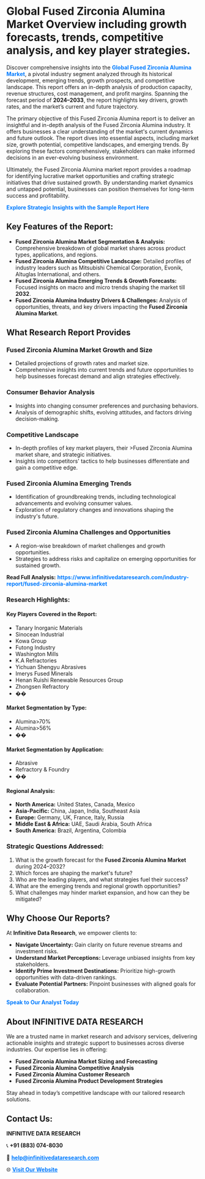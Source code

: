 <h1>Global Fused Zirconia Alumina Market Overview including growth forecasts, trends, competitive analysis, and key player strategies.</h1>
<p>
Discover comprehensive insights into the 
<a href="https://www.infinitivedataresearch.com/industry-report/fused-zirconia-alumina-market" rel="dofollow" style="color: #007BFF; text-decoration: none;"><strong>Global Fused Zirconia Alumina Market</strong></a>, a pivotal industry segment analyzed through its historical development, emerging trends, growth prospects, and competitive landscape. This report offers an in-depth analysis of production capacity, revenue structures, cost management, and profit margins. Spanning the forecast period of <strong>2024–2033</strong>, the report highlights key drivers, growth rates, and the market’s current and future trajectory.
</p>
<p>
The primary objective of this Fused Zirconia Alumina report is to deliver an insightful and in-depth analysis of the Fused Zirconia Alumina industry. It offers businesses a clear understanding of the market's current dynamics and future outlook. The report dives into essential aspects, including market size, growth potential, competitive landscapes, and emerging trends. By exploring these factors comprehensively, stakeholders can make informed decisions in an ever-evolving business environment.
</p>
<p>
Ultimately, the Fused Zirconia Alumina market report provides a roadmap for identifying lucrative market opportunities and crafting strategic initiatives that drive sustained growth. By understanding market dynamics and untapped potential, businesses can position themselves for long-term success and profitability.
</p>
<p>
<a href="https://www.infinitivedataresearch.com/request-sample/reportId=104686" style="color: #007BFF; text-decoration: none;"><strong>Explore Strategic Insights with the Sample Report Here</strong></a>
</p>

<h2>Key Features of the Report:</h2>
<ul>
<li><strong>Fused Zirconia Alumina Market Segmentation & Analysis:</strong> Comprehensive breakdown of global market shares across product types, applications, and regions.</li>
<li><strong>Fused Zirconia Alumina Competitive Landscape:</strong> Detailed profiles of industry leaders such as Mitsubishi Chemical Corporation, Evonik, Altuglas International, and others.</li>
<li><strong>Fused Zirconia Alumina Emerging Trends & Growth Forecasts:</strong> Focused insights on macro and micro trends shaping the market till <strong>2032</strong>.</li>
<li><strong>Fused Zirconia Alumina Industry Drivers & Challenges:</strong> Analysis of opportunities, threats, and key drivers impacting the <strong>Fused Zirconia Alumina Market</strong>.</li>
</ul>

<h2>What Research Report Provides</h2>
<h3>Fused Zirconia Alumina Market Growth and Size</h3>
<ul>
<li>Detailed projections of growth rates and market size.</li>
<li>Comprehensive insights into current trends and future opportunities to help businesses forecast demand and align strategies effectively.</li>
</ul>

<h3>Consumer Behavior Analysis</h3>
<ul>
<li>Insights into changing consumer preferences and purchasing behaviors.</li>
<li>Analysis of demographic shifts, evolving attitudes, and factors driving decision-making.</li>
</ul>

<h3>Competitive Landscape</h3>
<ul>
<li>In-depth profiles of key market players, their >Fused Zirconia Alumina market share, and strategic initiatives.</li>
<li>Insights into competitors' tactics to help businesses differentiate and gain a competitive edge.</li>
</ul>

<h3>Fused Zirconia Alumina Emerging Trends</h3>
<ul>
<li>Identification of groundbreaking trends, including technological advancements and evolving consumer values.</li>
<li>Exploration of regulatory changes and innovations shaping the industry's future.</li>
</ul>

<h3>Fused Zirconia Alumina Challenges and Opportunities</h3>
<ul>
<li>A region-wise breakdown of market challenges and growth opportunities.</li>
<li>Strategies to address risks and capitalize on emerging opportunities for sustained growth.</li>
</ul>
<p><strong>Read Full Analysis:</strong> <a href="https://www.infinitivedataresearch.com/industry-report/fused-zirconia-alumina-market" rel="dofollow" style="color: #007BFF; text-decoration: none;"><strong>https://www.infinitivedataresearch.com/industry-report/fused-zirconia-alumina-market</strong></a></p>
<h3>Research Highlights:</h3>
<h4>Key Players Covered in the Report:</h4>
<ul><li>Tanary Inorganic Materials</li><li>Sinocean Industrial</li><li>Kowa Group</li><li>Futong Industry</li><li>Washington Mills</li><li>K.A Refractories</li><li>Yichuan Shengyu Abrasives</li><li>Imerys Fused Minerals</li><li>Henan Ruishi Renewable Resources Group</li><li>Zhongsen Refractory</li><li>��</li></ul>
<h4>Market Segmentation by Type:</h4>
<ul><li>Alumina&gt;70%</li><li>Alumina&gt;56%</li><li>��</li></ul>
<h4>Market Segmentation by Application:</h4>
<ul><li>Abrasive</li><li>Refractory &amp; Foundry</li><li>��</li></ul>

<h4>Regional Analysis:</h4>
<ul>
<li><strong>North America:</strong> United States, Canada, Mexico</li>
<li><strong>Asia-Pacific:</strong> China, Japan, India, Southeast Asia</li>
<li><strong>Europe:</strong> Germany, UK, France, Italy, Russia</li>
<li><strong>Middle East & Africa:</strong> UAE, Saudi Arabia, South Africa</li>
<li><strong>South America:</strong> Brazil, Argentina, Colombia</li>
</ul>

<h3>Strategic Questions Addressed:</h3>
<ol>
<li>What is the growth forecast for the <strong>Fused Zirconia Alumina Market</strong> during 2024–2032?</li>
<li>Which forces are shaping the market's future?</li>
<li>Who are the leading players, and what strategies fuel their success?</li>
<li>What are the emerging trends and regional growth opportunities?</li>
<li>What challenges may hinder market expansion, and how can they be mitigated?</li>
</ol>

<h2>Why Choose Our Reports?</h2>
<p>At <strong>Infinitive Data Research</strong>, we empower clients to:</p>
<ul>
<li><strong>Navigate Uncertainty:</strong> Gain clarity on future revenue streams and investment risks.</li>
<li><strong>Understand Market Perceptions:</strong> Leverage unbiased insights from key stakeholders.</li>
<li><strong>Identify Prime Investment Destinations:</strong> Prioritize high-growth opportunities with data-driven rankings.</li>
<li><strong>Evaluate Potential Partners:</strong> Pinpoint businesses with aligned goals for collaboration.</li>
</ul>
<p><a href="https://www.infinitivedataresearch.com/industry-report/fused-zirconia-alumina-market" rel="dofollow" style="color: #007BFF; text-decoration: none;"><strong>Speak to Our Analyst Today</strong></a></p>

<h2>About INFINITIVE DATA RESEARCH</h2>
<p>We are a trusted name in market research and advisory services, delivering actionable insights and strategic support to businesses across diverse industries. Our expertise lies in offering:</p>
<ul>
<li><strong>Fused Zirconia Alumina Market Sizing and Forecasting</strong></li>
<li><strong>Fused Zirconia Alumina Competitive Analysis</strong></li>
<li><strong>Fused Zirconia Alumina Customer Research</strong></li>
<li><strong>Fused Zirconia Alumina Product Development Strategies</strong></li>
</ul>
<p>Stay ahead in today’s competitive landscape with our tailored research solutions.</p>

<h2>Contact Us:</h2>
<p><strong>INFINITIVE DATA RESEARCH</strong></p>
<p>📞 <strong>+91 (883) 074-8030</strong></p>
<p>📧 <strong><a href="mailto:help@infinitivedataresearch.com" style="color: #007BFF;">help@infinitivedataresearch.com</a></strong></p>
<p>🌐 <strong><a href="https://www.infinitivedataresearch.com" rel="dofollow" style="color: #007BFF;">Visit Our Website</a></strong></p>